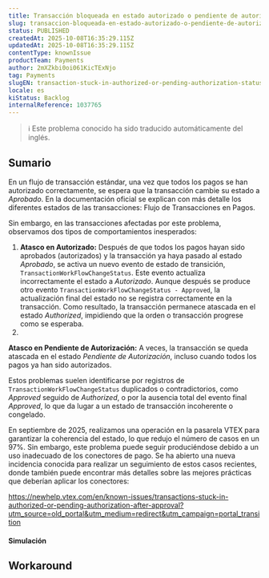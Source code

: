 ```yaml
---
title: Transacción bloqueada en estado autorizado o pendiente de autorización después de haber sido aprobada
slug: transaccion-bloqueada-en-estado-autorizado-o-pendiente-de-autorizacion-despues-de-haber-sido-aprobada
status: PUBLISHED
createdAt: 2025-10-08T16:35:29.115Z
updatedAt: 2025-10-08T16:35:29.115Z
contentType: knownIssue
productTeam: Payments
author: 2mXZkbi0oi061KicTExNjo
tag: Payments
slugEN: transaction-stuck-in-authorized-or-pending-authorization-status-after-being-approved
locale: es
kiStatus: Backlog
internalReference: 1037765
---
```


>ℹ️ Este problema conocido ha sido traducido automáticamente del inglés.

## Sumario


En un flujo de transacción estándar, una vez que todos los pagos se han autorizado correctamente, se espera que la transacción cambie su estado a _Aprobado_.
En la documentación oficial se explican con más detalle los diferentes estados de las transacciones: Flujo de Transacciones en Pagos.

Sin embargo, en las transacciones afectadas por este problema, observamos dos tipos de comportamientos inesperados:

1. **Atasco en Autorizado:** Después de que todos los pagos hayan sido aprobados (autorizados) y la transacción ya haya pasado al estado _Aprobado_, se activa un nuevo evento de estado de transición, `TransactionWorkFlowChangeStatus`. Este evento actualiza incorrectamente el estado a _Autorizado_. Aunque después se produce otro evento `TransactionWorkFlowChangeStatus - Approved`, la actualización final del estado no se registra correctamente en la transacción. Como resultado, la transacción permanece atascada en el estado _Authorized_, impidiendo que la orden o transacción progrese como se esperaba.
2.

**Atasco en Pendiente de Autorización:** A veces, la transacción se queda atascada en el estado _Pendiente de Autorización_, incluso cuando todos los pagos ya han sido autorizados.



Estos problemas suelen identificarse por registros de `TransactionWorkFlowChangeStatus` duplicados o contradictorios, como _Approved_ seguido de _Authorized_, o por la ausencia total del evento final _Approved_, lo que da lugar a un estado de transacción incoherente o congelado.

En septiembre de 2025, realizamos una operación en la pasarela VTEX para garantizar la coherencia del estado, lo que redujo el número de casos en un 97%. Sin embargo, este problema puede seguir produciéndose debido a un uso inadecuado de los conectores de pago.
Se ha abierto una nueva incidencia conocida para realizar un seguimiento de estos casos recientes, donde también puede encontrar más detalles sobre las mejores prácticas que deberían aplicar los conectores:

https://newhelp.vtex.com/en/known-issues/transactions-stuck-in-authorized-or-pending-authorization-after-approval?utm_source=old_portal&utm_medium=redirect&utm_campaign=portal_transition


#### Simulación

## Workaround

